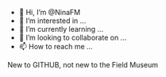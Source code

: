 - 👋 Hi, I’m @NinaFM
- 👀 I’m interested in ...
- 🌱 I’m currently learning ...
- 💞️ I’m looking to collaborate on ...
- 📫 How to reach me ...

<!---
NinaFM/NinaFM is a ✨ special ✨ repository because its `README.md` (this file) appears on your GitHub profile.
You can click the Preview link to take a look at your changes.
---> New to GITHUB, not new to the Field Museum

